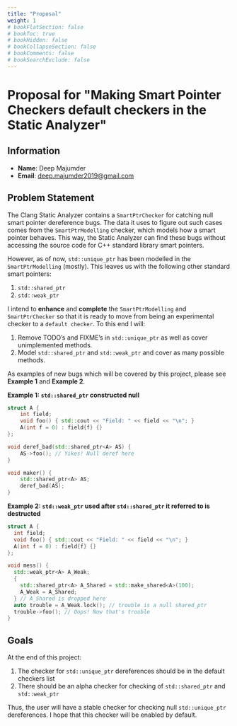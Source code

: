 ```yaml
---
title: "Proposal"
weight: 1
# bookFlatSection: false
# bookToc: true
# bookHidden: false
# bookCollapseSection: false
# bookComments: false
# bookSearchExclude: false
---
```


# Proposal for "Making Smart Pointer Checkers default checkers in the Static Analyzer"

## Information

- **Name**: Deep Majumder
- **Email**: deep.majumder2019@gmail.com

## Problem Statement

The Clang Static Analyzer contains a `SmartPtrChecker` for catching null smart pointer dereference bugs. The data it uses to figure out such cases comes from the `SmartPtrModelling` checker, which models how a smart pointer behaves. This way, the Static Analyzer can find these bugs without accessing the source code for C++ standard library smart pointers.

However, as of now, `std::unique_ptr` has been modelled in the `SmartPtrModelling` (mostly). This leaves us with the following other standard smart pointers:

1) `std::shared_ptr`
2) `std::weak_ptr`

I intend to **enhance** and **complete** the `SmartPtrModelling` and `SmartPtrChecker` so that it is ready to move from being an experimental checker to a `default checker`. To this end I will:
1) Remove TODO’s and FIXME’s in `std::unique_ptr` as well as cover unimplemented methods.
1) Model `std::shared_ptr` and `std::weak_ptr` and cover as many possible methods.

As examples of new bugs which will be covered by this project, please see **Example 1** and **Example 2**.

**Example 1: `std::shared_ptr` constructed null**
```cpp
struct A {
    int field;
    void foo() { std::cout << "Field: " << field << "\n"; }
    A(int f = 0) : field{f} {}
};

void deref_bad(std::shared_ptr<A> AS) {
    AS->foo(); // Yikes! Null deref here
}

void maker() {
    std::shared_ptr<A> AS;
    deref_bad(AS);
}
```

**Example 2: `std::weak_ptr` used after `std::shared_ptr` it referred to is destructed**

```cpp
struct A {
  int field;
  void foo() { std::cout << "Field: " << field << "\n"; }
  A(int f = 0) : field{f} {}
};

void mess() {
  std::weak_ptr<A> A_Weak;
  {
	std::shared_ptr<A> A_Shared = std::make_shared<A>(100);
	A_Weak = A_Shared;
  } // A_Shared is dropped here
  auto trouble = A_Weak.lock(); // trouble is a null shared_ptr
  trouble->foo(); // Oops! Now that's trouble
}
```

## Goals

At the end of this project:

1) The checker for `std::unique_ptr` dereferences should be in the default checkers list
2) There should be an alpha checker for checking of `std::shared_ptr` and `std::weak_ptr`

Thus, the user will have a stable checker for checking null `std::unique_ptr` dereferences. I hope that this checker will be enabled by default.
